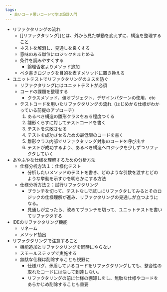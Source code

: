```yaml
---
tags:
  - 良いコード悪いコードで学ぶ設計入門
---
```

- リファクタリングの流れ
	- [[リファクタリング]]とは、外から見た挙動を変えずに、構造を整理すること
	- ネストを解消し、見通しを良くする
	- 意味のある単位にロジックをまとめる
	- 条件を読みやすくする
		- 論理否定よりメソッド追加
	- ベタ書きロジックを目的を表すメソッドに置き換える
- ユニットテストでリファクタリングのミスを防ぐ
	- リファクタリングにはユニットテストが必須
	- コードの課題を整理する
		- クラスメソッド、値オブジェクト、デザインパターンの使用、etc
	- テストコードを用いたリファクタリングの流れ（はじめから仕様がわかっている前提のアプローチ）
		1. あるべき構造の雛形クラスをある程度つくる
		2. 雛形くらすに対してテストコードを書く
		3. テストを失敗させる
		4. テストを成功させるための最低限のコードを書く
		5. 雛形クラス内部でリファクタリング対象のコードを呼び出す
		6. テストが成功するよう、あるべき構造へロジックを少しずつリファクタしていく
- あやふやな仕様を理解するための分析方法
	- 仕様分析方法１：仕様化テスト
		- 分析したいメソッドのテストを書き、どのような引数を渡すとどのような挙動を示すかを明らかにする方法
	- 仕様分析方法２：試行リファクタリング
		- ブランチを切って、テストなしで試しにリファクタしてみるとそのロジックの仕様理解が進み、リファクタリングの見通しが立つようになる。
		- 見通しが立ったら、改めてブランチを切って、ユニットテストを書いてリファクタする
- IDEのリファクタリング機能
	- リネーム
	- メソッド抽出
- リファクタリングで注意すること
	- 機能追加とリファクタリングを同時にやらない
	- スモールステップで実施する
	- 無駄な仕様は削除することも視野に
		- 仕様バグ、矛盾しているコードをリファクタリングしても、整合性の取れたコードには決して到達しない。
		- リファクタリングの前に仕様の棚卸しをし、無駄な仕様やコードをあらかじめ削除することも重要